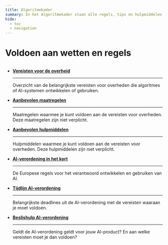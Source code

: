 ```yaml
---
title: Algoritmekader
summary: In het Algoritmekader staan alle regels, tips en hulpmiddelen voor verantwoord gebruik van algoritmes en AI door de overheid.
hide:
  - toc
  - navigation
---
```

# Voldoen aan wetten en regels


<div style="margin-top:32px;" class="grid cards" markdown>

-  [__Vereisten voor de overheid__](vereisten/index.md)

    ---

    Overzicht van de belangrijkste vereisten voor overheden die algoritmes of AI-systemen ontwikkelen of gebruiken.


-   [__Aanbevolen maatregelen__](maatregelen/index.md)
    
    ---

    Maatregelen waarmee je kunt voldoen aan de vereisten voor overheden. Deze maatregelen zijn niet verplicht.

-   [__Aanbevolen hulpmiddelen__](hulpmiddelen/index.md)

    ---

    Hulpmiddelen waarmee je kunt voldoen aan de vereisten voor overheden. Deze hulpmiddelen zijn niet verplicht.

-   [__AI-verordening in het kort__](ai-verordening.md)

    ---

    De Europese regels voor het verantwoord ontwikkelen en gebruiken van AI.

-  [__Tijdlijn AI-verordening__](tijdlijn-ai-verordening/index.md)

    ---

    Belangrijkste deadlines uit de AI-verordening met de vereisten waaraan je moet voldoen.    

-   [__Beslishulp AI-verordening__](https://ai-act-decisiontree.apps.digilab.network)

    ---

    Geldt de AI-verordening geldt voor jouw AI-product? En aan welke vereisten moet je dan voldoen?


</div>
